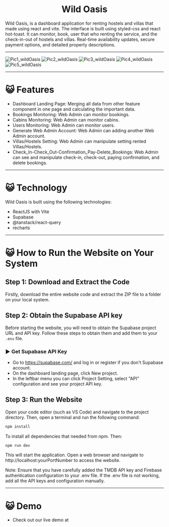 <h1 align="center">Wild Oasis</h1>
Wild Oasis, is a dashboard application for renting hostels and villas that made using react and vite. The interface is built using styled-css and react hot-toast. It can monitor, book, user that who renting the service, and the check-in-out of hostels and villas. Real-time availability updates, secure payment options, and detailed property descriptions.
<hr/>

![Pic1_wildOasis](https://github.com/krisnacp/dashboardWildOasis/assets/73422884/de038f13-0fba-48dc-b4b2-ee8c3948170b)
![Pic2_wildOasis](https://github.com/krisnacp/dashboardWildOasis/assets/73422884/83aedb8c-f907-46c2-87fd-7d3d5d5fbec1)
![Pic3_wildOasis](https://github.com/krisnacp/dashboardWildOasis/assets/73422884/945e2861-51da-45d0-9345-964a8aea785c)
![Pic4_wildOasis](https://github.com/krisnacp/dashboardWildOasis/assets/73422884/d79ab64e-a3f3-4358-aa34-6abcc677ff95)
![Pic5_wildOasis](https://github.com/krisnacp/dashboardWildOasis/assets/73422884/cfad83a0-98cc-4c8b-8d26-b84df383d9ed)


<hr/>

# 😺 Features

-   Dashboard Landing Page: Merging all data from other feature component in one page and calculating the important data.
-   Bookings Monitoring: Web Admin can monitor bookings.
-   Cabins Monitoring: Web Admin can monitor cabins.
-   Users Monitoring: Web Admin can monitor users.
-   Generate Web Admin Account: Web Admin can adding another Web Admin account.
-   Villas/Hostels Setting: Web Admin can manipulate setting rented Villas/Hostels.
-   Check_In-Check_Out-Confirmation_Pay-Delete_Bookings: Web Admin can see and manipulate check-in, check-out, paying confirmation, and delete bookings.

<hr/>

# 😺 Technology

Wild Oasis is built using the following technologies:

-   ReactJS with Vite
-   Supabase
-   @tanstack/react-query
-   recharts

<hr/>

# 😺 How to Run the Website on Your System

## Step 1: Download and Extract the Code

Firstly, download the entire website code and extract the ZIP file to a folder on your local system.

## Step 2: Obtain the Supabase API key

Before starting the website, you will need to obtain the Supabase project URL and API key. Follow these steps to obtain them and add them to your `.env` file.

### ▶️ Get Supabase API Key

-   Go to https://supabase.com/ and log in or register if you don't Supabase account.
-   On the dashboard landing page, click New project.
-   In the leftbar menu you can click Project Setting, select "API" configuration and see your project API key.

## Step 3: Run the Website

Open your code editor (such as VS Code) and navigate to the project directory. Then, open a terminal and run the following command:

```bash
npm install
```

To install all dependencies that needed from npm. Then:

```bash
npm run dev
```

This will start the application. Open a web browser and navigate to http://localhost:yourPortNumber to access the website.

Note: Ensure that you have carefully added the TMDB API key and Firebase authentication configuration to your .env file. If the .env file is not working, add all the API keys and configuration manually.

<hr/>

# 😺 Demo

-   Check out our live demo at
